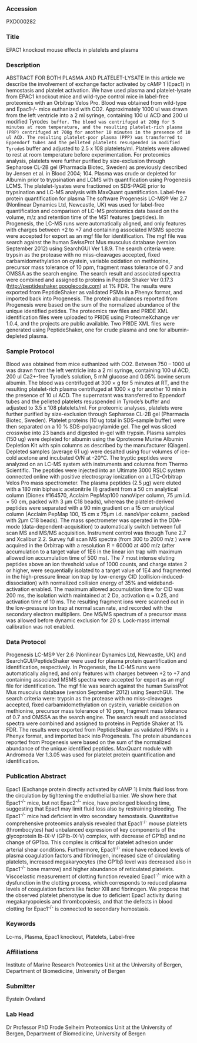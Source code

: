 ### Accession
PXD000282

### Title
EPAC1 knockout mouse effects in platelets and plasma

### Description
ABSTRACT FOR BOTH PLASMA AND PLATELET-LYSATE In this article we describe the involvement of exchange factor activated by cAMP 1 (Epac1) in hemostasis and platelet activation. We have used plasma and platelet-lysate from EPAC1 knockout mice and wild-type control mice in label-free proteomics with an Orbitrap Velos Pro. Blood was obtained from wild-type and Epac1-/- mice euthanized with CO2. Approximately 1000 ul was drawn from the left ventricle into a 2 ml syringe, containing 100 ul ACD and 200 ul modified Tyrode`s buffer. The blood was centrifuged at 200g for 5 minutes at room temperature, and the resulting platelet-rich plasma (PRP) centrifuged at 700g for another 10 minutes in the presence of 10 ul ACD. The resulting platelet-poor plasma (PPP) was transferred to Eppendorf tubes and the pelleted platelets resuspended in modified Tyrode`s buffer and adjusted to 2.5 x 108 platelets/ml. Platelets were allowed to rest at room temperature before experimentation. For proteomics analysis, platelets were further purified by size-exclusion through Sepharose CL-2B gel (Pharmacia Biotec, Sweden) as previously described by Jensen et al. in Blood 2004; 104. Plasma was crude or depleted for Albumin prior to trypsination and LCMS with quantification using Progenesis LCMS. The platelet-lysates were fractioned on SDS-PAGE prior to trypsination and LC-MS analysis with MaxQuant quantification. Label-free protein quantification for plasma The software Progenesis LC-MS® Ver 2.7 (Nonlinear Dynamics Ltd, Newcastle, UK) was used for label-free quantification and comparison of LC-MS proteomics data based on the volume, m/z and retention time of the MS1 features (peptides). In Progenesis, the LC-MS runs were automatically aligned, and only features with charges between +2 to +7 and containing associated MSMS spectra were accepted for export as an mgf file for identification. The mgf file was search against the human SwissProt Mus musculus database (version September 2012) using SearchGUI Ver 1.8.9. The search criteria were: trypsin as the protease with no miss-cleavages accepted, fixed carbamidomethylation on cystein, variable oxidation on methionine, precursor mass tolerance of 10 ppm, fragment mass tolerance of 0.7 and OMSSA as the search engine. The search result and associated spectra were combined and assigned to proteins in Peptide Shaker Ver 0.17.3 (http://peptideshaker.googlecode.com) at 1% FDR. The results were exported from PeptideShaker as validated PSMs in a Phenyx format, and imported back into Progenesis. The protein abundances reported from Progenesis were based on the sum of the normalized abundance of the unique identified petides.  The proteomics raw files and PRIDE XML identification files were uploaded to PRIDE using ProteomeXchange ver 1.0.4, and the projects are public available. Two PRIDE XML files were generated using PeptideShaker, one for crude plasma and one for albumin-depleted plasma.

### Sample Protocol
Blood was obtained from mice euthanized with CO2. Between 750 – 1000 ul was drawn from the left ventricle into a 2 ml syringe, containing 100 ul ACD, 200 ul Ca2+-free Tyrode’s solution, 5 mM glucose and 0.05% bovine serum albumin. The blood was centrifuged at 300 × g for 5 minutes at RT, and the resulting platelet-rich plasma centrifuged at 1000 × g for another 10 min in the presence of 10 ul ACD. The supernatant was transferred to Eppendorf tubes and the pelleted platelets resuspended in Tyrode’s buffer and adjusted to 3.5 x 108 platelets/ml. For proteomic analyses, platelets were further purified by size-exclusion through Sepharose CL-2B gel (Pharmacia Biotec, Sweden). Platelet proteins (10 ug total in SDS-sample buffer) were then separated on a 10 % SDS-polyacrylamide gel. The gel was sliced crosswise into 23 bands and digested in-gel with trypsin. Plasma samples (150 ug) were depleted for albumin using the Qproteome Murine Albumin Depletion Kit with spin columns as described by the manufacturer (Qiagen). Depleted samples (average 61 ug) were desalted using four volumes of ice-cold acetone and incubated O/N at -20°C. The tryptic peptides were analyzed on an LC-MS system with instruments and columns from Thermo Scientific. The peptides were injected into an Ultimate 3000 RSLC system connected online with positive electrospray ionization on a LTQ-Orbitrap Velos Pro mass spectrometer. The plasma peptides (2.5 μg) were eluted with a 180 min biphasic acetonitrile (I) gradient from a 50 cm analytical column (Dionex #164570, Acclaim PepMap100 nanoViper column, 75 μm i.d. × 50 cm, packed with 3 μm C18 beads), whereas the platelet-derived peptides were separated with a 90 min gradient on a 15 cm analytical column (Acclaim PepMap 100, 15 cm x 75µm i.d.  nanoViper column, packed with 2µm C18 beads). The mass spectrometer was operated in the DDA-mode (data-dependent-acquisition) to automatically switch between full scan MS and MS/MS acquisition. Instrument control was through Tune 2.7 and Xcalibur 2.2. Survey full scan MS spectra (from 300 to 2000 m/z ) were acquired in the Orbitrap with a resolution R = 60000 at 400 m/z (after accumulation to a target value of 1E6 in the linear ion trap with maximum allowed ion accumulation time of 500 ms). The 7 most intense eluting peptides above an ion threshold value of 1000 counts, and charge states 2 or higher, were sequentially isolated to a target value of 1E4 and fragmented in the high-pressure linear ion trap by low-energy CID (collision-induced-dissociation) with normalized collision energy of 35% and wideband-activation enabled. The maximum allowed accumulation time for CID was 200 ms, the isolation width maintained at 2 Da, activation q = 0.25, and activation time of 10 ms. The resulting fragment ions were scanned out in the low-pressure ion trap at normal scan rate, and recorded with the secondary electron multipliers. One MS/MS spectrum of a precursor mass was allowed before dynamic exclusion for 20 s. Lock-mass internal calibration was not enabled.

### Data Protocol
Progenesis LC-MS® Ver 2.6 (Nonlinear Dynamics Ltd, Newcastle, UK) and SearchGUI/PeptideShaker were used for plasma protein quantification and identification, respectively. In Progenesis, the LC-MS runs were automatically aligned, and only features with charges between +2 to +7 and containing associated MSMS spectra were accepted for export as an mgf file for identification. The mgf file was search against the human SwissProt Mus musculus database (version September 2012) using SearchGUI. The search criteria were: trypsin as the protease with no miss-cleavages accepted, fixed carbamidomethylation on cystein, variable oxidation on methionine, precursor mass tolerance of 10 ppm, fragment mass tolerance of 0.7 and OMSSA as the search engine. The search result and associated spectra were combined and assigned to proteins in Peptide Shaker at 1% FDR. The results were exported from PeptideShaker as validated PSMs in a Phenyx format, and imported back into Progenesis. The protein abundances reported from Progenesis were based on the sum of the normalized abundance of the unique identified peptides. MaxQuant module with Andromeda Ver 1.3.05 was used for platelet protein quantification and identification.

### Publication Abstract
Epac1 (Exchange protein directly activated by cAMP 1) limits fluid loss from the circulation by tightening the endothelial barrier. We show here that Epac1<sup>-/-</sup> mice, but not Epac2<sup>-/-</sup> mice, have prolonged bleeding time, suggesting that Epac1 may limit fluid loss also by restraining bleeding. The Epac1<sup>-/-</sup> mice had deficient in vitro secondary hemostasis. Quantitative comprehensive proteomics analysis revealed that Epac1<sup>-/-</sup> mouse platelets (thrombocytes) had unbalanced expression of key components of the glycoprotein Ib-IX-V (GPIb-IX-V) complex, with decrease of GP1b&#x3b2; and no change of GP1b&#x3b1;. This complex is critical for platelet adhesion under arterial shear conditions. Furthermore, Epac1<sup>-/-</sup> mice have reduced levels of plasma coagulation factors and fibrinogen, increased size of circulating platelets, increased megakaryocytes (the GP1b&#x3b2; level was decreased also in Epac1<sup>-/-</sup> bone marrow) and higher abundance of reticulated platelets. Viscoelastic measurement of clotting function revealed Epac1<sup>-/-</sup> mice with a dysfunction in the clotting process, which corresponds to reduced plasma levels of coagulation factors like factor XIII and fibrinogen. We propose that the observed platelet phenotype is due to deficient Epac1 activity during megakaryopoiesis and thrombopoiesis, and that the defects in blood clotting for Epac1<sup>-/-</sup> is connected to secondary hemostasis.

### Keywords
Lc-ms, Plasma, Epac1 knockout, Platelets, Label-free

### Affiliations
Institute of Marine Research
Proteomics Unit at the University of Bergen, Department of Biomedicine, University of Bergen

### Submitter
Eystein Oveland

### Lab Head
Dr Professor PhD Frode Selheim
Proteomics Unit at the University of Bergen, Department of Biomedicine, University of Bergen


